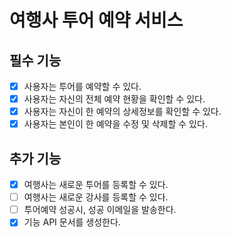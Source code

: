 # 여행사 투어 예약 서비스 


## 필수 기능
- [x] 사용자는 투어를 예약할 수 있다. 
- [x] 사용자는 자신의 전체 예약 현황을 확인할 수 있다.
- [x] 사용자는 자신이 한 예약의 상세정보를 확인할 수 있다.
- [x] 사용자는 본인이 한 예약을 수정 및 삭제할 수 있다.

## 추가 기능
- [x] 여행사는 새로운 투어를 등록할 수 있다.
- [ ] 여행사는 새로운 강사를 등록할 수 있다.
- [ ] 투어예약 성공시, 성공 이메일을 발송한다.
- [x] 기능 API 문서를 생성한다. 
